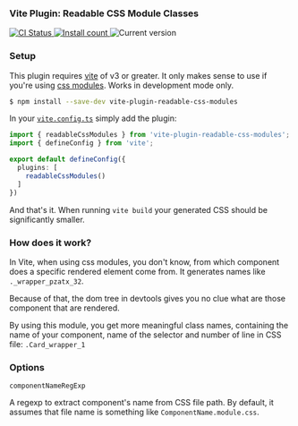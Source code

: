 <h3>Vite Plugin: Readable CSS Module Classes</h3>

<p>   
<a href="https://github.com/arusak/vite-plugin-readable-css-modules/actions/workflows/ci.yml">
    <img alt="CI Status" src="https://github.com/arusak/vite-plugin-readable-css-modules/actions/workflows/ci.yml/badge.svg"/>
</a>
<a href="https://www.npmjs.com/package/vite-plugin-readable-css-modules">
    <img alt="Install count" src="https://img.shields.io/npm/dm/vite-plugin-readable-css-modules.svg">
</a>
<span>
    <img alt="Current version" src="https://img.shields.io/github/tag/arusak/vite-plugin-readable-css-modules.svg?color=3498DB&label=version">
</span>
</p>

### Setup

This plugin requires [vite](https://vitejs.dev/) of v3 or greater.
It only makes sense to use if you're using [css modules](https://vitejs.dev/config/shared-options.html#css-modules).
Works in development mode only.

```sh
$ npm install --save-dev vite-plugin-readable-css-modules
```

In your [`vite.config.ts`](https://vitejs.dev/config/#configuring-vite) simply add the plugin:

```ts
import { readableCssModules } from 'vite-plugin-readable-css-modules';
import { defineConfig } from 'vite';

export default defineConfig({
  plugins: [
    readableCssModules()
  ]
})
```

And that's it. When running `vite build` your generated CSS should be significantly smaller.

### How does it work?

In Vite, when using css modules, you don't know, from which component does a specific rendered element come from. It generates names like `._wrapper_pzatx_32`.

Because of that, the dom tree in devtools gives you no clue what are those component that are rendered.  

By using this module, you get more meaningful class names, containing the name of your component, name of the selector and number of line in CSS file: `.Card_wrapper_1`

### Options
```
componentNameRegExp
```

A regexp to extract component's name from CSS file path. By default, it assumes that file name 
is something like `ComponentName.module.css`.
